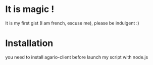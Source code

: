 # It is magic ! #

It is my first gist (I am french, escuse me), please be indulgent :)

# Installation #

you need to install agario-client before launch my script with node.js
